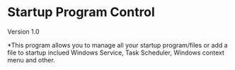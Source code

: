 # Startup Program Control

Version 1.0

*This program allows you to manage all your startup program/files or add a file to startup inclued Windows Service, Task Scheduler, Windows context menu and other.
